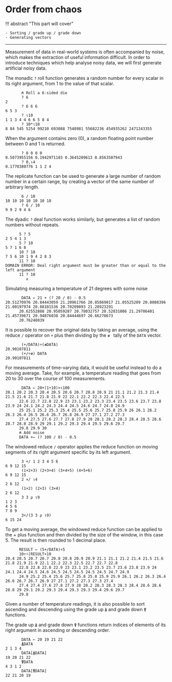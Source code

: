 # Order from chaos

!!! abstract "This part will cover"

    - Sorting / grade up / grade down
    - Generating vectors

---

Measurement of data in real-world systems is often accompanied by noise, which makes the extraction of useful information difficult. In order to introduce techniques which help analyse noisy data, we will first generate artificial noisy data.

The monadic `?` roll function generates a random number for every scalar in its right argument, from 1 to the value of that scalar. 

```apl
       ⍝ Roll a 6-sided die
       ? 6
2
       ? 6 6 6
6 5 3
       ? ⍳10
1 1 3 4 4 6 6 5 8 4
       ? 10*⍳10
8 84 545 5254 99210 693088 7548981 55682236 454935262 2471243355
```

When the argument contains zero (0), a random floating point number between 0 and 1 is returned.

```apl
       ? 0 0 0 0
0.5073955156 0.1942971103 0.3645209613 0.8563507943
       ? 0,⍳4
0.1770380776 1 1 2 4
```

The replicate function can be used to generate a large number of random number in a certain range, by creating a vector of the same number of arbitrary length.

```apl
       6 / 10
10 10 10 10 10 10 10
       ? 6 / 10
9 9 2 9 4 6
```

The dyadic `?` deal function works similarly, but generates a list of random numbers without repeats.

```apl
      5 ? 5
2 5 4 1 3
      5 ? 10
5 7 1 6 8
      10 ? 10
7 5 6 10 1 9 4 2 8 3
      11 ? 10
DOMAIN ERROR: Deal right argument must be greater than or equal to the left argument
      11 ? 10
         ∧
```

Simulating measuring a temperature of 21 degrees with some noise

```apl
       DATA ← 21 + (? 20 / 0) - 0.5
20.51270976 20.84443059 21.20961766 20.85869017 21.05525209 20.8088396 21.00197974 20.88101536 20.70209893 21.28923291
      20.62552888 20.95059287 20.78032757 20.52831086 21.29706401 21.45739671 20.94876038 20.84444697 20.66278673
      20.76248039
```

It is possible to recover the original data by taking an average, using the reduce `/` operator on `+` plus then dividing by the `≢ ` tally of the `DATA` vector.

```apl
       (+/DATA)÷(≢DATA)
20.90107811
       (+/÷≢) DATA
20.90107811
```

For measurements of time-varying data, it would be useful instead to do a moving average. Take, for example, a temperature reading that goes from 20 to 30 over the course of 100 measurements.

```apl
       DATA ← 20+(1÷10)×⍳100
20.1 20.2 20.3 20.4 20.5 20.6 20.7 20.8 20.9 21 21.1 21.2 21.3 21.4 21.5 21.6 21.7 21.8 21.9 22 22.1 22.2 22.3 22.4 22.5
      22.6 22.7 22.8 22.9 23 23.1 23.2 23.3 23.4 23.5 23.6 23.7 23.8 23.9 24 24.1 24.2 24.3 24.4 24.5 24.6 24.7 24.8 24.9
      25 25.1 25.2 25.3 25.4 25.5 25.6 25.7 25.8 25.9 26 26.1 26.2 26.3 26.4 26.5 26.6 26.7 26.8 26.9 27 27.1 27.2 27.3
      27.4 27.5 27.6 27.7 27.8 27.9 28 28.1 28.2 28.3 28.4 28.5 28.6 28.7 28.8 28.9 29 29.1 29.2 29.3 29.4 29.5 29.6 29.7
      29.8 29.9 30      
      ⍝ Add noise
      DATA +← (? 100 / 0) - 0.5
```

The windowed reduce `/` operator applies the reduce function on moving segments of its right argument specific by its left argument.

```apl
       3 +/ 1 2 3 4 5 6
6 9 12 15
       (1+2+3) (2+3+4) (3+4+5) (4+5+6)
6 9 12 15
       2 ×/ ⍳4
2 6 12
       (1×2) (2×3) (3×4)
2 6 12
       3 3 ⍴ ⍳9
1 2 3
4 5 6
7 8 9
       3+/(3 3 ⍴ ⍳9)
6 15 24
```

To get a moving average, the windowed reduce function can be applied to the + plus function and then divided by the size of the window, in this case 5. The result is then rounded to 1 decimal place.

```apl
      RESULT ← (5+/DATA)÷5
      10÷⍨⌈RESULT×10
20.4 20.5 20.7 20.7 20.8 20.8 20.9 20.9 21.1 21.1 21.2 21.4 21.5 21.6 21.8 21.9 21.9 22.1 22.2 22.3 22.5 22.7 22.7 22.8
      22.8 22.8 22.8 22.9 23 23.1 23.2 23.5 23.7 23.6 23.8 23.9 24 24.1 24.4 24.5 24.6 24.5 24.5 24.5 24.5 24.5 24.7 24.9
      24.9 25.2 25.4 25.6 25.7 25.8 25.8 25.9 25.9 26.1 26.2 26.3 26.4 26.6 26.7 26.7 26.9 27 27.1 27.2 27.3 27.3 27.4
      27.4 27.4 27.6 27.8 27.9 28 28.2 28.3 28.3 28.3 28.4 28.6 28.6 28.8 29 29.1 29.2 29.3 29.4 29.3 29.3 29.4 29.6 29.7
      29.8
```

Given a number of temperature readings, it is also possible to sort ascending and descending using the grade up `⍋` and grade down `⍒` functions.

The grade up `⍋` and grade down `⍒` functions return indices of elements of  its right argument in ascending or descending order.

```apl
       DATA ← 20 19 21 22
       ⍋DATA
2 1 3 4
       DATA[⍋DATA]
19 20 21 22
       ⍒DATA
4 3 1 2
       DATA[⍒DATA]
22 21 20 19
```
